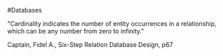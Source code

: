 #Databases 

"Cardinality indicates the number of entity occurrences in a relationship, which can be any number from zero to infinity."

Captain, Fidel A., Six-Step Relation Database Design, p67